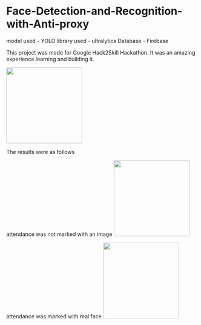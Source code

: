 ﻿# Face-Detection-and-Recognition-with-Anti-proxy
model used   - YOLO
library used - ultralytics
Database     - Firebase

This project was made for Google Hack2Skill Hackathon. It was an amazing experience learning and building it.

<img src="https://github.com/user-attachments/assets/f4622e56-44f4-4247-80e3-868c99ff2f62" width="200" height="200"/>

The results were as follows

attendance was not marked with an image
<img src="https://github.com/user-attachments/assets/11488422-33e0-4343-b6d4-1dbfecf53205" width="200" height="200"/>

attendance was marked with real face
<img src="https://github.com/user-attachments/assets/b7648a11-6b2f-4774-85a2-6bc2d72da4a5" width="200" height="200"/>
